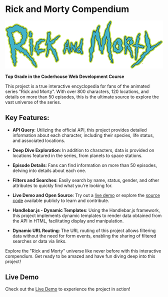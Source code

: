 # Rick and Morty Compendium

![Rick and Morty Logo](./assets/images/logo.svg)

**Top Grade in the Coderhouse Web Development Course**

This project is a true interactive encyclopedia for fans of the animated series "Rick and Morty". With over 800 characters, 120 locations, and details on more than 50 episodes, this is the ultimate source to explore the vast universe of the series.

## Key Features:

- **API Query**: Utilizing the official API, this project provides detailed information about each character, including their species, life status, and associated locations.
  
- **Deep Dive Exploration**: In addition to characters, data is provided on locations featured in the series, from planets to space stations.

- **Episode Details**: Fans can find information on more than 50 episodes, delving into details about each one.

- **Filters and Searches**: Easily search by name, status, gender, and other attributes to quickly find what you're looking for.

- **Live Demo and Open Source**: Try out a [live demo](https://wilbelison.github.io/rickandmortycompendium/) or explore the [source code](https://github.com/wilbelison/rickandmortycompendium) available publicly to learn and contribute.

- **Handlebar.js - Dynamic Templates**: Using the Handlebar.js framework, this project implements dynamic templates to render data obtained from the API in HTML, facilitating display and manipulation.

- **Dynamic URL Routing**: The URL routing of this project allows filtering data without the need for form events, enabling the sharing of filtered searches or data via links.

Explore the "Rick and Morty" universe like never before with this interactive compendium. Get ready to be amazed and have fun diving deep into this project!

## Live Demo

Check out the [Live Demo](https://wilbelison.github.io/rickandmortycompendium/) to experience the project in action!